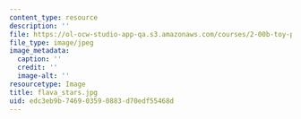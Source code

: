 ```yaml
---
content_type: resource
description: ''
file: https://ol-ocw-studio-app-qa.s3.amazonaws.com/courses/2-00b-toy-product-design-spring-2008/edc3eb9b746903590883d70edf55468d_flava_stars.jpg
file_type: image/jpeg
image_metadata:
  caption: ''
  credit: ''
  image-alt: ''
resourcetype: Image
title: flava_stars.jpg
uid: edc3eb9b-7469-0359-0883-d70edf55468d
---
```

